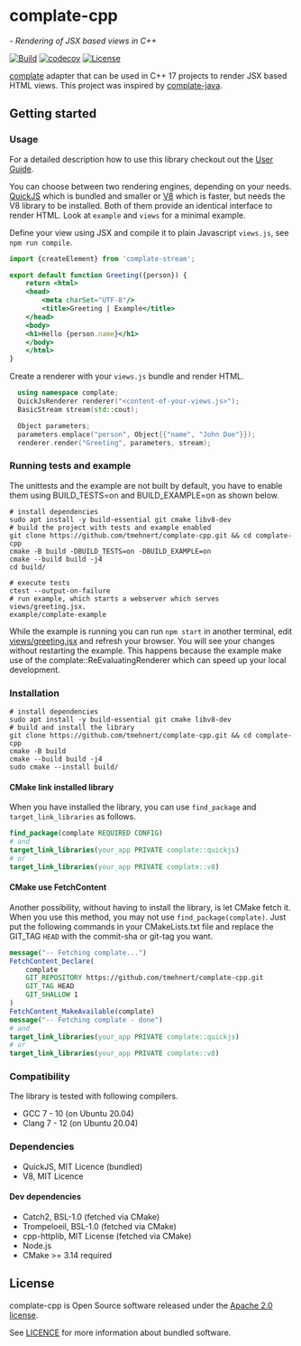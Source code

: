 # complate-cpp

*- Rendering of JSX based views in C++*

[![Build](https://github.com/tmehnert/complate-cpp/actions/workflows/build.yml/badge.svg)](https://github.com/tmehnert/complate-cpp/actions/workflows/build.yml)
[![codecov](https://codecov.io/gh/tmehnert/complate-cpp/branch/main/graph/badge.svg)](https://codecov.io/gh/tmehnert/complate-cpp)
[![License](https://img.shields.io/badge/License-Apache%202.0-blue.svg)](LICENSE)

[complate](https://complate.org) adapter that can be used in C++ 17 projects to render JSX based HTML views. This
project was inspired by
[complate-java](https://github.com/complate/complate-java).

## Getting started

### Usage

For a detailed description how to use this library checkout out the [User Guide](USER_GUIDE.md).

You can choose between two rendering engines, depending on your needs.
[QuickJS](https://bellard.org/quickjs/) which is bundled and smaller or
[V8](https://v8.dev/) which is faster, but needs the V8 library to be installed. Both of them provide an identical
interface to render HTML. Look at `example` and `views` for a minimal example.

Define your view using JSX and compile it to plain Javascript `views.js`, see `npm run compile`.

```jsx
import {createElement} from 'complate-stream';

export default function Greeting({person}) {
    return <html>
    <head>
        <meta charSet="UTF-8"/>
        <title>Greeting | Example</title>
    </head>
    <body>
    <h1>Hello {person.name}</h1>
    </body>
    </html>
}
```

Create a renderer with your `views.js` bundle and render HTML.

```c++
  using namespace complate;
  QuickJsRenderer renderer("<content-of-your-views.js>");
  BasicStream stream(std::cout);

  Object parameters;
  parameters.emplace("person", Object{{"name", "John Doe"}});
  renderer.render("Greeting", parameters, stream);
```

### Running tests and example

The unittests and the example are not built by default, you have to enable them using BUILD_TESTS=on and
BUILD_EXAMPLE=on as shown below.

```shell
# install dependencies
sudo apt install -y build-essential git cmake libv8-dev
# build the project with tests and example enabled
git clone https://github.com/tmehnert/complate-cpp.git && cd complate-cpp
cmake -B build -DBUILD_TESTS=on -DBUILD_EXAMPLE=on
cmake --build build -j4
cd build/

# execute tests
ctest --output-on-failure
# run example, which starts a webserver which serves views/greeting.jsx.
example/complate-example
```

While the example is running you can run `npm start` in another terminal, edit [views/greeting.jsx](views/greeting.jsx)
and refresh your browser. You will see your changes without restarting the example. This happens because the example
make use of the complate::ReEvaluatingRenderer which can speed up your local development.

### Installation

```shell
# install dependencies
sudo apt install -y build-essential git cmake libv8-dev
# build and install the library
git clone https://github.com/tmehnert/complate-cpp.git && cd complate-cpp
cmake -B build
cmake --build build -j4
sudo cmake --install build/
```

#### CMake link installed library

When you have installed the library, you can use `find_package` and
`target_link_libraries` as follows.

```cmake
find_package(complate REQUIRED CONFIG)
# and
target_link_libraries(your_app PRIVATE complate::quickjs)
# or
target_link_libraries(your_app PRIVATE complate::v8)
```

#### CMake use FetchContent

Another possibility, without having to install the library, is let CMake fetch it. When you use this method, you may not
use `find_package(complate)`. Just put the following commands in your CMakeLists.txt file and replace the GIT_TAG `HEAD`
with the commit-sha or git-tag you want.

```cmake
message("-- Fetching complate...")
FetchContent_Declare(
    complate
    GIT_REPOSITORY https://github.com/tmehnert/complate-cpp.git
    GIT_TAG HEAD
    GIT_SHALLOW 1
)
FetchContent_MakeAvailable(complate)
message("-- Fetching complate - done")
# and
target_link_libraries(your_app PRIVATE complate::quickjs)
# or
target_link_libraries(your_app PRIVATE complate::v8)
```

### Compatibility

The library is tested with following compilers.

* GCC 7 - 10 (on Ubuntu 20.04)
* Clang 7 - 12 (on Ubuntu 20.04)

### Dependencies

* QuickJS, MIT Licence (bundled)
* V8, MIT Licence

#### Dev dependencies

* Catch2, BSL-1.0 (fetched via CMake)
* Trompeloeil, BSL-1.0 (fetched via CMake)
* cpp-httplib, MIT License (fetched via CMake)
* Node.js
* CMake >= 3.14 required

## License

complate-cpp is Open Source software released under the [Apache 2.0 license](LICENSE).

See [LICENCE](LICENSE) for more information about bundled software.
